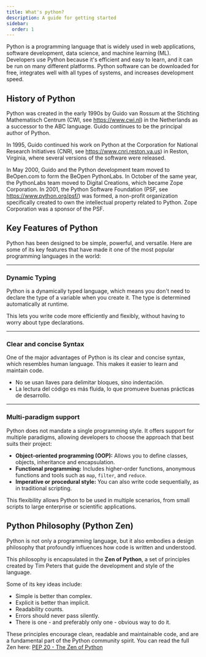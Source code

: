 ```yaml
---
title: What's python?
description: A guide for getting started
sidebar:
  order: 1
---
```


Python is a programming language that is widely used in web applications, software development, data science, and machine learning (ML). Developers use Python because it's efficient and easy to learn, and it can be run on many different platforms. Python software can be downloaded for free, integrates well with all types of systems, and increases development speed.

## History of Python

Python was created in the early 1990s by Guido van Rossum at the Stichting Mathematisch Centrum (CWI, see https://www.cwi.nl) in the Netherlands as a successor to the ABC language. Guido continues to be the principal author of Python.

In 1995, Guido continued his work on Python at the Corporation for National Research Initiatives (CNRI, see https://www.cnri.reston.va.us) in Reston, Virginia, where several versions of the software were released.

In May 2000, Guido and the Python development team moved to BeOpen.com to form the BeOpen PythonLabs. In October of the same year, the PythonLabs team moved to Digital Creations, which became Zope Corporation. In 2001, the Python Software Foundation (PSF, see https://www.python.org/psf/) was formed, a non-profit organization specifically created to own the intellectual property related to Python. Zope Corporation was a sponsor of the PSF.

## Key Features of Python

Python has been designed to be simple, powerful, and versatile. Here are some of its key features that have made it one of the most popular programming languages in the world:

---

### Dynamic Typing

Python is a dynamically typed language, which means you don't need to declare the type of a variable when you create it. The type is determined automatically at runtime.

This lets you write code more efficiently and flexibly, without having to worry about type declarations.

---

### Clear and concise Syntax

One of the major advantages of Python is its clear and concise syntax, which resembles human language. This makes it easier to learn and maintain code.

- No se usan llaves para delimitar bloques, sino indentación.
- La lectura del código es más fluida, lo que promueve buenas prácticas de desarrollo.

---

### Multi-paradigm support

Python does not mandate a single programming style. It offers support for multiple paradigms, allowing developers to choose the approach that best suits their project:

- **Object-oriented programming (OOP):** Allows you to define classes, objects, inheritance and encapsulation.
- **Functional programming:** Includes higher-order functions, anonymous functions and tools such as `map`, `filter`, and `reduce`.
- **Imperative or procedural style:** You can also write code sequentially, as in traditional scripting.

This flexibility allows Python to be used in multiple scenarios, from small scripts to large enterprise or scientific applications.

## Python Philosophy (Python Zen)

Python is not only a programming language, but it also embodies a design philosophy that profoundly influences how code is written and understood.

This philosophy is encapsulated in the **Zen of Python**, a set of principles created by Tim Peters that guide the development and style of the language.

Some of its key ideas include:

- Simple is better than complex.
- Explicit is better than implicit.
- Readability counts.
- Errors should never pass silently.
- There is one - and preferably only one - obvious way to do it.

These principles encourage clean, readable and maintainable code, and are a fundamental part of the Python community spirit.
 You can read the full Zen here: [PEP 20 - The Zen of Python](https://peps.python.org/pep-0020/)
